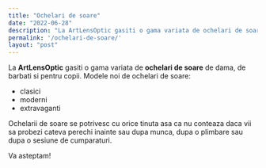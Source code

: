 ```yaml
---
title: "Ochelari de soare"
date: "2022-06-28"
description: "La ArtLensOptic gasiti o gama variata de ochelari de soare de dama, de barbati si pentru copii. "
permalink: '/ochelari-de-soare/'
layout: "post"
---
```

La **ArtLensOptic** gasiti o gama variata de **ochelari de soare** de dama, de barbati si pentru copii. Modele noi de ochelari de soare:

- clasici
- moderni
- extravaganti

Ochelarii de soare se potrivesc cu orice tinuta asa ca nu conteaza daca vii sa probezi cateva perechi inainte sau dupa munca, dupa o plimbare sau dupa o sesiune de cumparaturi.

Va asteptam!